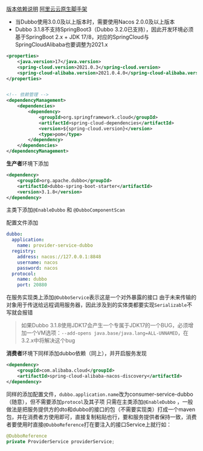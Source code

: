 [版本依赖说明](https://github.com/alibaba/spring-cloud-alibaba/wiki/%E7%89%88%E6%9C%AC%E8%AF%B4%E6%98%8E)
[阿里云云原生脚手架](https://start.aliyun.com/)
- 当Dubbo使用3.0.0及以上版本时，需要使用Nacos 2.0.0及以上版本
- Dubbo 3.1.8不支持SpringBoot3（Dubbo 3.2.0已支持），因此开发环境必须基于SpringBoot 2.x + JDK 17/8，对应的SpringCloud与SpringCloudAlibaba也要调整为2021.x

```xml
<properties>  
    <java.version>17</java.version>  
    <spring-cloud.version>2021.0.3</spring-cloud.version>  
    <spring-cloud-alibaba.version>2021.0.4.0</spring-cloud-alibaba.version>  
</properties>


<!-- 依赖管理 -->
<dependencyManagement>  
    <dependencies>  
        <dependency>  
            <groupId>org.springframework.cloud</groupId>  
            <artifactId>spring-cloud-dependencies</artifactId>  
            <version>${spring-cloud.version}</version>  
            <type>pom</type>  
        </dependency>  
    </dependencies>  
</dependencyManagement>
```

**生产者**环境下添加
```xml
<dependency>  
    <groupId>org.apache.dubbo</groupId>  
    <artifactId>dubbo-spring-boot-starter</artifactId>  
    <version>3.1.8</version>  
</dependency>
```

主类下添加`@EnableDubbo` 和 `@DubboComponentScan`

配置文件添加
```yml
dubbo:  
  application:  
    name: provider-service-dubbo  
  registry:  
    address: nacos://127.0.0.1:8848  
    username: nacos  
    password: nacos  
  protocol:  
    name: dubbo  
    port: 20880
```

在服务实现类上添加`@DubboService`表示这是一个对外暴露的接口
由于未来传输的对象用于传送给远程调用服务器，因此涉及到的实体类都要实现`Serializable`不写就会报错

> 如果Dubbo 3.1.8使用JDK17会产生一个专属于JDK17的一个BUG，必须增加一个VM选项：`--add-opens java.base/java.lang=ALL-UNNAMED`，在3.2.x中将解决这个bug



**消费者**环境下同样添加dubbo依赖（同上），并开启服务发现
```xml
<dependency>  
    <groupId>com.alibaba.cloud</groupId>  
    <artifactId>spring-cloud-alibaba-nacos-discovery</artifactId>  
</dependency>
```
同样的添加配置文件，`dubbo.application.name`改为consumer-service-dubbo（随意），但不需要添加`protocol`及其子项
只需在主类添加`@EnableDubbo` ，一般做法是把服务提供方的dto和dubbo的接口的包（不需要实现类）打成一个maven包，并在消费者方使用即可，直接复制粘贴也行，要和服务提供者保持一致，消费者要使用时直接`@DubboReference`打在要注入的接口Service上就行如：
```java
@DubboReference
private ProviderService providerService;
```